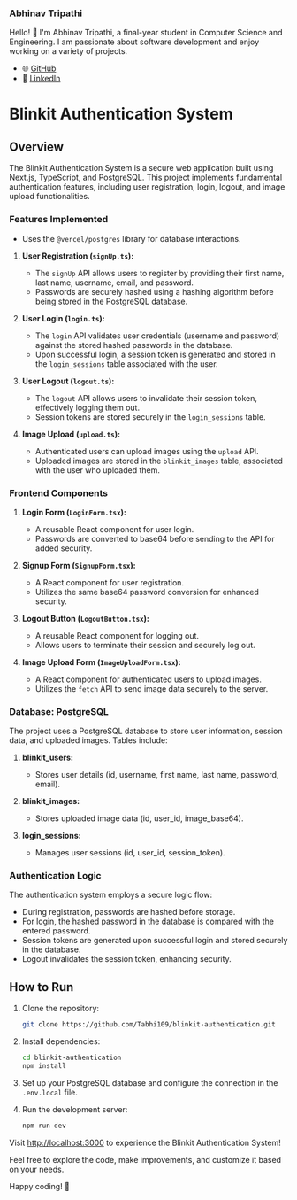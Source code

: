 ### Abhinav Tripathi
Hello! 👋 I'm Abhinav Tripathi, a final-year student in Computer Science and Engineering. I am passionate about software development and enjoy working on a variety of projects.

- 🌐 [GitHub](https://github.com/Tabhi109)
- 💼 [LinkedIn](https://www.linkedin.com/in/abhinav-tripathi-46872b201/)
# Blinkit Authentication System

## Overview
The Blinkit Authentication System is a secure web application built using Next.js, TypeScript, and PostgreSQL. This project implements fundamental authentication features, including user registration, login, logout, and image upload functionalities.

### Features Implemented
  - Uses the `@vercel/postgres` library for database interactions.
1. **User Registration (`signUp.ts`):**
   - The `signUp` API allows users to register by providing their first name, last name, username, email, and password.
   - Passwords are securely hashed using a hashing algorithm before being stored in the PostgreSQL database.

2. **User Login (`login.ts`):**
   - The `login` API validates user credentials (username and password) against the stored hashed passwords in the database.
   - Upon successful login, a session token is generated and stored in the `login_sessions` table associated with the user.

3. **User Logout (`logout.ts`):**
   - The `logout` API allows users to invalidate their session token, effectively logging them out.
   - Session tokens are stored securely in the `login_sessions` table.

4. **Image Upload (`upload.ts`):**
   - Authenticated users can upload images using the `upload` API.
   - Uploaded images are stored in the `blinkit_images` table, associated with the user who uploaded them.

### Frontend Components

1. **Login Form (`LoginForm.tsx`):**
   - A reusable React component for user login.
   - Passwords are converted to base64 before sending to the API for added security.

2. **Signup Form (`SignupForm.tsx`):**
   - A React component for user registration.
   - Utilizes the same base64 password conversion for enhanced security.

3. **Logout Button (`LogoutButton.tsx`):**
   - A reusable React component for logging out.
   - Allows users to terminate their session and securely log out.

4. **Image Upload Form (`ImageUploadForm.tsx`):**
   - A React component for authenticated users to upload images.
   - Utilizes the `fetch` API to send image data securely to the server.

### Database: PostgreSQL

The project uses a PostgreSQL database to store user information, session data, and uploaded images. Tables include:

1. **blinkit_users:**
   - Stores user details (id, username, first name, last name, password, email).

2. **blinkit_images:**
   - Stores uploaded image data (id, user_id, image_base64).

3. **login_sessions:**
   - Manages user sessions (id, user_id, session_token).

### Authentication Logic

The authentication system employs a secure logic flow:
   - During registration, passwords are hashed before storage.
   - For login, the hashed password in the database is compared with the entered password.
   - Session tokens are generated upon successful login and stored securely in the database.
   - Logout invalidates the session token, enhancing security.

## How to Run

1. Clone the repository:

   ```bash
   git clone https://github.com/Tabhi109/blinkit-authentication.git
   ```

2. Install dependencies:

   ```bash
   cd blinkit-authentication
   npm install
   ```

3. Set up your PostgreSQL database and configure the connection in the `.env.local` file.

4. Run the development server:

   ```bash
   npm run dev
   ```

Visit [http://localhost:3000](http://localhost:3000) to experience the Blinkit Authentication System!

Feel free to explore the code, make improvements, and customize it based on your needs.

Happy coding! 🚀